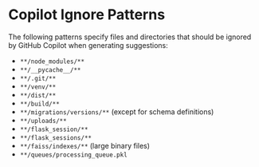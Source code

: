 # Copilot Ignore Patterns

The following patterns specify files and directories that should be ignored by GitHub Copilot when generating suggestions:

- `**/node_modules/**`
- `**/__pycache__/**`
- `**/.git/**`
- `**/venv/**`
- `**/dist/**`
- `**/build/**`
- `**/migrations/versions/**` (except for schema definitions)
- `**/uploads/**`
- `**/flask_session/**`
- `**/flask_sessions/**`
- `**/faiss/indexes/**` (large binary files)
- `**/queues/processing_queue.pkl`

